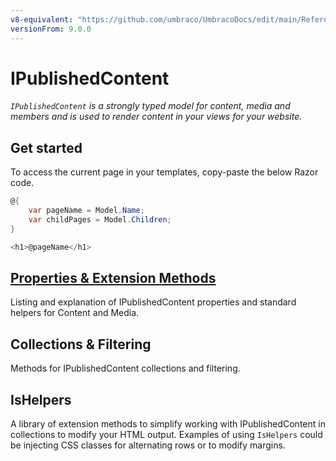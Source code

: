 ```yaml
---
v8-equivalent: "https://github.com/umbraco/UmbracoDocs/edit/main/Reference/Querying/IPublishedContent/index.md"
versionFrom: 9.0.0
---
```


# IPublishedContent

_`IPublishedContent` is a strongly typed model for content, media and members and is used to render content in your views for your website._

## Get started

To access the current page in your templates, copy-paste the below Razor code.

```csharp
@{
    var pageName = Model.Name;
    var childPages = Model.Children;
}

<h1>@pageName</h1>
```

## [Properties & Extension Methods](properties-extension-methods.md)

Listing and explanation of IPublishedContent properties and standard helpers for Content and Media.

## Collections & Filtering

Methods for IPublishedContent collections and filtering.

## IsHelpers

A library of extension methods to simplify working with IPublishedContent in collections to modify your HTML output. Examples of using `IsHelpers` could be injecting CSS classes for alternating rows or to modify margins.
